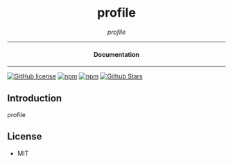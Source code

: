 

<div align="center">  
  <h1>profile</h1>
</div>

<div align="center">  
<i>profile</i>
</div>

---

<div align="center">
<h4>Documentation</h4>
</div>

---

[![GitHub license](https://img.shields.io/badge/license-MIT-blue.svg)](https://github.com/nostr-components/profile/blob/gh-pages/LICENSE)
[![npm](https://img.shields.io/npm/v/nostr-components-profile)](https://npmjs.com/package/nostr-components-profile)
[![npm](https://img.shields.io/npm/dw/nostr-components-profile.svg)](https://npmjs.com/package/nostr-components-profile)
[![Github Stars](https://img.shields.io/github/stars/nostr-components/profile.svg)](https://github.com/nostr-components/profile/)

## Introduction

profile

## License

- MIT
